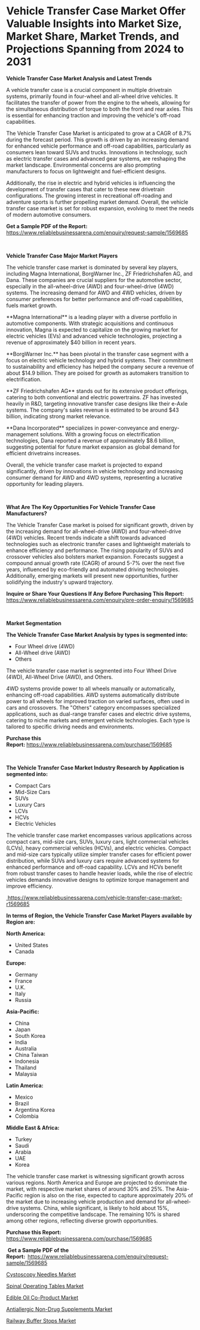 <p><h1>Vehicle Transfer Case Market Offer Valuable Insights into Market Size, Market Share, Market Trends, and Projections Spanning from 2024 to 2031</h1></p><p><strong>Vehicle Transfer Case Market Analysis and Latest Trends</strong></p>
<p><p>A vehicle transfer case is a crucial component in multiple drivetrain systems, primarily found in four-wheel and all-wheel drive vehicles. It facilitates the transfer of power from the engine to the wheels, allowing for the simultaneous distribution of torque to both the front and rear axles. This is essential for enhancing traction and improving the vehicle's off-road capabilities.</p><p>The Vehicle Transfer Case Market is anticipated to grow at a CAGR of 8.7% during the forecast period. This growth is driven by an increasing demand for enhanced vehicle performance and off-road capabilities, particularly as consumers lean toward SUVs and trucks. Innovations in technology, such as electric transfer cases and advanced gear systems, are reshaping the market landscape. Environmental concerns are also prompting manufacturers to focus on lightweight and fuel-efficient designs.</p><p>Additionally, the rise in electric and hybrid vehicles is influencing the development of transfer cases that cater to these new drivetrain configurations. The growing interest in recreational off-roading and adventure sports is further propelling market demand. Overall, the vehicle transfer case market is set for robust expansion, evolving to meet the needs of modern automotive consumers.</p></p>
<p><strong>Get a Sample PDF of the Report:&nbsp;</strong> <a href="https://www.reliablebusinessarena.com/enquiry/request-sample/1569685?utm_campaign=1580&utm_medium=2&utm_source=Github&utm_content=ia&utm_term=14102024&utm_id=vehicle-transfer-case">https://www.reliablebusinessarena.com/enquiry/request-sample/1569685</a></p>
<p>&nbsp;</p>
<p><strong>Vehicle Transfer Case Major Market Players</strong></p>
<p><p>The vehicle transfer case market is dominated by several key players, including Magna International, BorgWarner Inc., ZF Friedrichshafen AG, and Dana. These companies are crucial suppliers for the automotive sector, especially in the all-wheel-drive (AWD) and four-wheel-drive (4WD) systems. The increasing demand for AWD and 4WD vehicles, driven by consumer preferences for better performance and off-road capabilities, fuels market growth.</p><p>**Magna International** is a leading player with a diverse portfolio in automotive components. With strategic acquisitions and continuous innovation, Magna is expected to capitalize on the growing market for electric vehicles (EVs) and advanced vehicle technologies, projecting a revenue of approximately $40 billion in recent years.</p><p>**BorgWarner Inc.** has been pivotal in the transfer case segment with a focus on electric vehicle technology and hybrid systems. Their commitment to sustainability and efficiency has helped the company secure a revenue of about $14.9 billion. They are poised for growth as automakers transition to electrification.</p><p>**ZF Friedrichshafen AG** stands out for its extensive product offerings, catering to both conventional and electric powertrains. ZF has invested heavily in R&D, targeting innovative transfer case designs like their e-Axle systems. The company's sales revenue is estimated to be around $43 billion, indicating strong market relevance.</p><p>**Dana Incorporated** specializes in power-conveyance and energy-management solutions. With a growing focus on electrification technologies, Dana reported a revenue of approximately $8.6 billion, suggesting potential for future market expansion as global demand for efficient drivetrains increases.</p><p>Overall, the vehicle transfer case market is projected to expand significantly, driven by innovations in vehicle technology and increasing consumer demand for AWD and 4WD systems, representing a lucrative opportunity for leading players.</p></p>
<p>&nbsp;</p>
<p><strong>What Are The Key Opportunities For Vehicle Transfer Case Manufacturers?</strong></p>
<p><p>The Vehicle Transfer Case market is poised for significant growth, driven by the increasing demand for all-wheel-drive (AWD) and four-wheel-drive (4WD) vehicles. Recent trends indicate a shift towards advanced technologies such as electronic transfer cases and lightweight materials to enhance efficiency and performance. The rising popularity of SUVs and crossover vehicles also bolsters market expansion. Forecasts suggest a compound annual growth rate (CAGR) of around 5-7% over the next five years, influenced by eco-friendly and automated driving technologies. Additionally, emerging markets will present new opportunities, further solidifying the industry's upward trajectory.</p></p>
<p><strong>Inquire or Share Your Questions If Any Before Purchasing This Report:</strong> <a href="https://www.reliablebusinessarena.com/enquiry/pre-order-enquiry/1569685?utm_campaign=1580&utm_medium=2&utm_source=Github&utm_content=ia&utm_term=14102024&utm_id=vehicle-transfer-case">https://www.reliablebusinessarena.com/enquiry/pre-order-enquiry/1569685</a></p>
<p>&nbsp;</p>
<p><strong>Market Segmentation</strong></p>
<p><strong>The Vehicle Transfer Case Market Analysis by types is segmented into:</strong></p>
<p><ul><li>Four Wheel drive (4WD)</li><li>All-Wheel drive (AWD)</li><li>Others</li></ul></p>
<p><p>The vehicle transfer case market is segmented into Four Wheel Drive (4WD), All-Wheel Drive (AWD), and Others. </p><p>4WD systems provide power to all wheels manually or automatically, enhancing off-road capabilities. AWD systems automatically distribute power to all wheels for improved traction on varied surfaces, often used in cars and crossovers. The "Others" category encompasses specialized applications, such as dual-range transfer cases and electric drive systems, catering to niche markets and emergent vehicle technologies. Each type is tailored to specific driving needs and environments.</p></p>
<p><strong>Purchase this Report:&nbsp;</strong><a href="https://www.reliablebusinessarena.com/purchase/1569685?utm_campaign=1580&utm_medium=2&utm_source=Github&utm_content=ia&utm_term=14102024&utm_id=vehicle-transfer-case">https://www.reliablebusinessarena.com/purchase/1569685</a></p>
<p>&nbsp;</p>
<p><strong>The Vehicle Transfer Case Market Industry Research by Application is segmented into:</strong></p>
<p><ul><li>Compact Cars</li><li>Mid-Size Cars</li><li>SUVs</li><li>Luxury Cars</li><li>LCVs</li><li>HCVs</li><li>Electric Vehicles</li></ul></p>
<p><p>The vehicle transfer case market encompasses various applications across compact cars, mid-size cars, SUVs, luxury cars, light commercial vehicles (LCVs), heavy commercial vehicles (HCVs), and electric vehicles. Compact and mid-size cars typically utilize simpler transfer cases for efficient power distribution, while SUVs and luxury cars require advanced systems for enhanced performance and off-road capability. LCVs and HCVs benefit from robust transfer cases to handle heavier loads, while the rise of electric vehicles demands innovative designs to optimize torque management and improve efficiency.</p></p>
<p><a href="https://www.reliablebusinessarena.com/vehicle-transfer-case-market-r1569685?utm_campaign=1580&utm_medium=2&utm_source=Github&utm_content=ia&utm_term=14102024&utm_id=vehicle-transfer-case">&nbsp;https://www.reliablebusinessarena.com/vehicle-transfer-case-market-r1569685</a></p>
<p><strong>In terms of Region, the Vehicle Transfer Case Market Players available by Region are:</strong></p>
<p>
    <p> <strong> North America: </strong>
        <ul>
            <li>United States</li>
            <li>Canada</li>
        </ul>
        </p> 
    <p> <strong> Europe: </strong>
        <ul>
            <li>Germany</li>
            <li>France</li>
            <li>U.K.</li>
            <li>Italy</li>
            <li>Russia</li>
        </ul>
        </p> 
    <p> <strong> Asia-Pacific: </strong>
        <ul>
            <li>China</li>
            <li>Japan</li>
            <li>South Korea</li>
            <li>India</li>
            <li>Australia</li>
            <li>China Taiwan</li>
            <li>Indonesia</li>
            <li>Thailand</li>
            <li>Malaysia</li>
        </ul>
        </p> 
    <p> <strong> Latin America: </strong>
        <ul>
            <li>Mexico</li>
            <li>Brazil</li>
            <li>Argentina Korea</li>
            <li>Colombia</li>
        </ul>
        </p> 
    <p> <strong> Middle East & Africa: </strong>
        <ul>
            <li>Turkey</li>
            <li>Saudi</li>
            <li>Arabia</li>
            <li>UAE</li>
            <li>Korea</li>
        </ul>
    </p>
    </p>
<p><p>The vehicle transfer case market is witnessing significant growth across various regions. North America and Europe are projected to dominate the market, with respective market shares of around 30% and 25%. The Asia-Pacific region is also on the rise, expected to capture approximately 20% of the market due to increasing vehicle production and demand for all-wheel-drive systems. China, while significant, is likely to hold about 15%, underscoring the competitive landscape. The remaining 10% is shared among other regions, reflecting diverse growth opportunities.</p></p>
<p><strong>Purchase this Report: </strong><a href="https://www.reliablebusinessarena.com/purchase/1569685?utm_campaign=1580&utm_medium=2&utm_source=Github&utm_content=ia&utm_term=14102024&utm_id=vehicle-transfer-case">https://www.reliablebusinessarena.com/purchase/1569685</a></p>
<p>&nbsp;<strong>Get a Sample PDF of the Report:&nbsp;&nbsp;</strong><a href="https://www.reliablebusinessarena.com/enquiry/request-sample/1569685?utm_campaign=1580&utm_medium=2&utm_source=Github&utm_content=ia&utm_term=14102024&utm_id=vehicle-transfer-case">https://www.reliablebusinessarena.com/enquiry/request-sample/1569685</a></p>
<p><strong></strong></p>
<p><p><a href="https://www.linkedin.com/pulse/future-ready-strategic-insights-global-cystoscopy-needles-market-9xqlc?trk=public_post_embed_feed-article-content&utm_campaign=1580&utm_medium=2&utm_source=Github&utm_content=ia&utm_term=14102024&utm_id=vehicle-transfer-case">Cystoscopy Needles Market</a></p><p><a href="https://www.linkedin.com/pulse/spinal-operating-tables-market-penetration-strategies-untapped-utegc?trk=public_post_embed_feed-article-content&utm_campaign=1580&utm_medium=2&utm_source=Github&utm_content=ia&utm_term=14102024&utm_id=vehicle-transfer-case">Spinal Operating Tables Market</a></p><p><a href="https://www.linkedin.com/pulse/edible-oil-co-product-market-outlook-current-assessment-future-ejekc?trk=public_post_embed_feed-article-content&utm_campaign=1580&utm_medium=2&utm_source=Github&utm_content=ia&utm_term=14102024&utm_id=vehicle-transfer-case">Edible Oil Co-Product Market</a></p><p><a href="https://www.linkedin.com/pulse/antiallergic-non-drug-supplements-market-share-analysis-growth-8ldjc?trk=public_post_embed_feed-article-content&utm_campaign=1580&utm_medium=2&utm_source=Github&utm_content=ia&utm_term=14102024&utm_id=vehicle-transfer-case">Antiallergic Non-Drug Supplements Market</a></p><p><a href="https://github.com/ashepherd82/Market-Research-Report-List-6/blob/main/railway-buffer-stops-market.md?utm_campaign=1580&utm_medium=2&utm_source=Github&utm_content=ia&utm_term=14102024&utm_id=vehicle-transfer-case">Railway Buffer Stops Market</a></p></p>